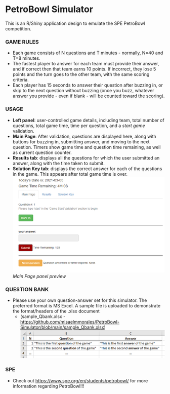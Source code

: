 # PetroBowl Simulator

This is an R/Shiny application design to emulate the SPE PetroBowl competition.

### GAME RULES ###
- Each game consists of N questions and T minutes - normally, N=40 and T=8 minutes.
- The fastest player to answer for each team must provide their answer, and if correct then that team earns 10 points. If incorrect, they lose 5 points and the turn goes to the other team, with the same scoring criteria.
- Each player has 15 seconds to answer their question after buzzing in, or skip to the next question without buzzing (once you buzz, whatever answer you provide - even if blank - will be counted toward the scoring).

### USAGE ###
- **Left panel**: user-controlled game details, including team, total number of questions, total game time, time per question, and a _start game_ validation.
- **Main Page**: After validation, questions are displayed here, along with buttons for buzzing in, submitting answer, and moving to the next question. Timers show game time and question time remaining, as well as current question counter.
- **Results tab**: displays all the questions for which the user submitted an answer, along with the time taken to submit.
- **Solution Key tab**: displays the correct answer for each of the questions in the game. This appears after total game time is over.
![alt_text](https://github.com/misaelmmorales/PetroBowl-Simulator/blob/main/images/right_side.png)
*Main Page panel preview*


### QUESTION BANK ###
- Please use your own question-answer set for this simulator. The preferred format is MS Excel. A sample file is uploaded to demonstrate the format/headers of the .xlsx document
  - (sample_Qbank.xlsx - https://github.com/misaelmmorales/PetroBowl-Simulator/blob/main/sample_Qbank.xlsx)
![alt text](https://github.com/misaelmmorales/PetroBowl-Simulator/blob/main/images/sample_Qbank.png)

### SPE ###
- Check out https://www.spe.org/en/students/petrobowl/ for more information regarding PetroBowl!!!
